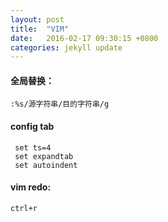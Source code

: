 ```yaml
---
layout: post
title:  "VIM"
date:   2016-02-17 09:30:15 +0800
categories: jekyll update
---
```

#### 全局替换：
    :%s/源字符串/目的字符串/g
    
#### config tab 
```
 set ts=4
 set expandtab
 set autoindent
```

#### vim redo: 
`ctrl+r`
